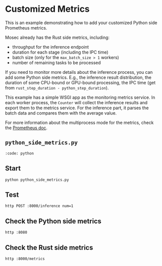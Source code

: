 # Customized Metrics

This is an example demonstrating how to add your customized Python side Prometheus metrics.

Mosec already has the Rust side metrics, including:

* throughput for the inference endpoint
* duration for each stage (including the IPC time)
* batch size (only for the `max_batch_size > 1` workers)
* number of remaining tasks to be processed

If you need to monitor more details about the inference process, you can add some Python side metrics. E.g., the inference result distribution, the duration of some CPU-bound or GPU-bound processing, the IPC time (get from `rust_step_duration - python_step_duration`).

This example has a simple WSGI app as the monitoring metrics service. In each worker process, the `Counter` will collect the inference results and export them to the metrics service. For the inference part, it parses the batch data and compares them with the average value.

For more information about the multiprocess mode for the metrics, check the [Prometheus doc](https://github.com/prometheus/client_python#multiprocess-mode-eg-gunicorn).

## **`python_side_metrics.py`**

```{include} ../../../examples/monitor/python_side_metrics.py
:code: python
```

## Start

```shell
python python_side_metrics.py
```

## Test

```shell
http POST :8000/inference num=1
```

## Check the Python side metrics

```shell
http :8080
```

## Check the Rust side metrics

```shell
http :8000/metrics
```

```{include} ../../../examples/monitor/README.md
```
